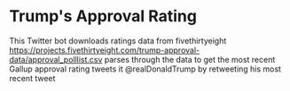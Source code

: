 # Trump's Approval Rating

This Twitter bot downloads ratings data from fivethirtyeight
https://projects.fivethirtyeight.com/trump-approval-data/approval_polllist.csv
parses through the data to get the most recent Gallup approval rating
tweets it @realDonaldTrump by retweeting his most recent tweet
